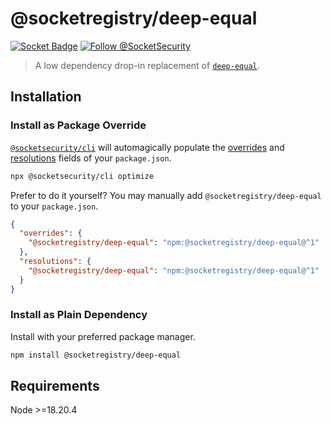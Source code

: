 # @socketregistry/deep-equal

[![Socket Badge](https://socket.dev/api/badge/npm/package/@socketregistry/deep-equal)](https://socket.dev/npm/package/@socketregistry/deep-equal)
[![Follow @SocketSecurity](https://img.shields.io/twitter/follow/SocketSecurity?style=social)](https://twitter.com/SocketSecurity)

> A low dependency drop-in replacement of
> [`deep-equal`](https://www.npmjs.com/package/deep-equal).

## Installation

### Install as Package Override

[`@socketsecurity/cli`](https://www.npmjs.com/package/@socketsecurity/cli) will
automagically populate the
[overrides](https://docs.npmjs.com/cli/v9/configuring-npm/package-json#overrides)
and [resolutions](https://yarnpkg.com/configuration/manifest#resolutions) fields
of your `package.json`.

```sh
npx @socketsecurity/cli optimize
```

Prefer to do it yourself? You may manually add `@socketregistry/deep-equal` to
your `package.json`.

```json
{
  "overrides": {
    "@socketregistry/deep-equal": "npm:@socketregistry/deep-equal@^1"
  },
  "resolutions": {
    "@socketregistry/deep-equal": "npm:@socketregistry/deep-equal@^1"
  }
}
```

### Install as Plain Dependency

Install with your preferred package manager.

```sh
npm install @socketregistry/deep-equal
```

## Requirements

Node &gt;=18.20.4
